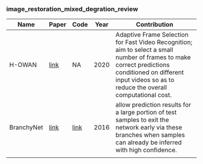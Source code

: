 ### image_restoration_mixed_degration_review

| Name       | Paper                                                        | Code                                                        | Year | Contribution                                                 |
| ---------- | ------------------------------------------------------------ | ----------------------------------------------------------- | ---- | ------------------------------------------------------------ |
|  H-OWAN    | [link](https://arxiv.org/abs/2001.10853)                     | NA                                                          | 2020 | Adaptive Frame Selection for Fast Video Recognition; aim to select a small number of frames to make correct predictions conditioned on different input videos so as to reduce the overall computational cost. |
| BranchyNet | [link](https://ieeexplore.ieee.org/abstract/document/7900006) | [link](https://github.com/pachecobeto95/branchyNet_pytorch) | 2016 | allow prediction results for a large portion of test samples to exit the network early via these branches when samples can already be inferred with high confidence. |
|            |                                                              |                                                             |      |                                                              |

